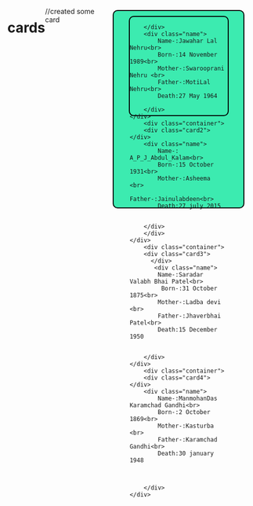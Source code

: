 # cards
//created some card
<!DOCTYPE html>
<html lang="en">
<head>
    <meta charset="UTF-8">
    <meta name="viewport" content="width=device-width, initial-scale=1.0">
    <title>Document</title>
    <link rel="stylesheet" href="style.css">
  <style>
     body{
            display: flex;
            
        }
        .container{
            height: 400px;
            width: 300px;
            border: 2px solid black; 
            background-color:rgb(60, 235, 176);  
            margin: 20px; 
            border-radius: 10px;   
         }

         .card1{
            height: 200px;
            width: 200px;
            background-image: url(jawaharlal-nehru-GA52_l.jpg);
            background-size: 100%;
            border-radius: 10px; 
            border: 2px solid black;
            margin:auto;
            margin-top: 10px;
         }
         .card2{
             height: 200px;
            width: 200px;
            background-image: url(A_P_J_Abdul_Kalam.jpg);
            background-size: 100%;
            border-radius: 10px; 
            border: 2px solid black;
            margin:auto;
            margin-top: 10px;
         }
         .card3{
             height: 200px;
            width: 200px;
            background-image: url(sardar.jpg);
            background-size: 100%;
            border-radius: 10px; 
            border: 2px solid black;
            margin:auto;
            margin-top: 10px;
         }
         .card4{
             height: 200px;
            width: 200px;
            background-image: url(gandhi\ ji.jpg);
            background-size: 100%;
            border-radius: 10px; 
            border: 2px solid black;
            margin:auto;
            margin-top: 10px;
         }
        .name{
            text-align: center;
            font-weight: bold;
            margin-top: 20px;
        }

        .container:hover{
            margin: 30px;
            padding: 10px;
            border: 3px solid black;
            background-color: gray;
            color: white;

        
        }
  </style>
       
</head>
<body>
    <div class="container">
        <div class="card1">

        </div>
        <div class="name">
            Name-:Jawahar Lal Nehru<br>
            Born-:14 November 1989<br>
            Mother-:Swarooprani Nehru <br>
            Father-:MotiLal Nehru<br>
            Death:27 May 1964

        </div>
    </div>
        <div class="container">
        <div class="card2"> </div>
        <div class="name">
            Name-: A_P_J_Abdul_Kalam<br>
            Born-:15 October 1931<br>
            Mother-:Asheema <br>
            Father-:Jainulabdeen<br>
            Death:27 july 2015


        </div>
        </div>
    </div>
        <div class="container">
        <div class="card3">
          </div>  
           <div class="name">
            Name-:Saradar Valabh Bhai Patel<br>
             Born-:31 October 1875<br>
            Mother-:Ladba devi <br>
            Father-:Jhaverbhai Patel<br>
            Death:15 December 1950

            
        </div>
    </div>
        <div class="container">
        <div class="card4"></div>
        <div class="name">
            Name-:ManmohanDas Karamchad Gandhi<br>
            Born-:2 October 1869<br>
            Mother-:Kasturba  <br>
            Father-:Karamchad Gandhi<br>
            Death:30 january 1948


    
        </div>
    </div>
</body>
</html>
